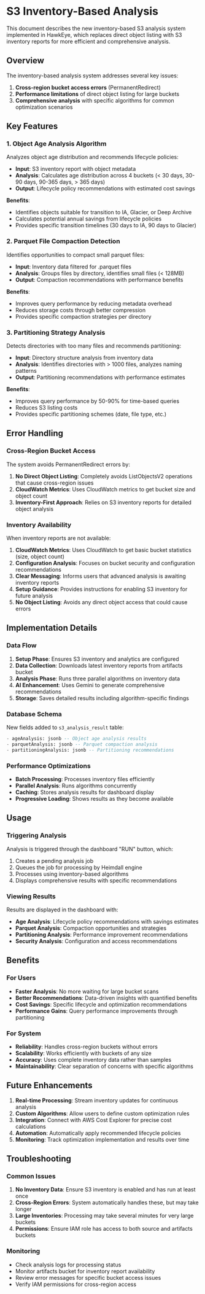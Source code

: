 # S3 Inventory-Based Analysis

This document describes the new inventory-based S3 analysis system implemented in HawkEye, which replaces direct object listing with S3 inventory reports for more efficient and comprehensive analysis.

## Overview

The inventory-based analysis system addresses several key issues:

1. **Cross-region bucket access errors** (PermanentRedirect)
2. **Performance limitations** of direct object listing for large buckets
3. **Comprehensive analysis** with specific algorithms for common optimization scenarios

## Key Features

### 1. Object Age Analysis Algorithm

Analyzes object age distribution and recommends lifecycle policies:

- **Input**: S3 inventory report with object metadata
- **Analysis**: Calculates age distribution across 4 buckets (< 30 days, 30-90 days, 90-365 days, > 365 days)
- **Output**: Lifecycle policy recommendations with estimated cost savings

**Benefits**:
- Identifies objects suitable for transition to IA, Glacier, or Deep Archive
- Calculates potential annual savings from lifecycle policies
- Provides specific transition timelines (30 days to IA, 90 days to Glacier)

### 2. Parquet File Compaction Detection

Identifies opportunities to compact small parquet files:

- **Input**: Inventory data filtered for .parquet files
- **Analysis**: Groups files by directory, identifies small files (< 128MB)
- **Output**: Compaction recommendations with performance benefits

**Benefits**:
- Improves query performance by reducing metadata overhead
- Reduces storage costs through better compression
- Provides specific compaction strategies per directory

### 3. Partitioning Strategy Analysis

Detects directories with too many files and recommends partitioning:

- **Input**: Directory structure analysis from inventory data
- **Analysis**: Identifies directories with > 1000 files, analyzes naming patterns
- **Output**: Partitioning recommendations with performance estimates

**Benefits**:
- Improves query performance by 50-90% for time-based queries
- Reduces S3 listing costs
- Provides specific partitioning schemes (date, file type, etc.)

## Error Handling

### Cross-Region Bucket Access

The system avoids PermanentRedirect errors by:

1. **No Direct Object Listing**: Completely avoids ListObjectsV2 operations that cause cross-region issues
2. **CloudWatch Metrics**: Uses CloudWatch metrics to get bucket size and object count
3. **Inventory-First Approach**: Relies on S3 inventory reports for detailed object analysis

### Inventory Availability

When inventory reports are not available:

1. **CloudWatch Metrics**: Uses CloudWatch to get basic bucket statistics (size, object count)
2. **Configuration Analysis**: Focuses on bucket security and configuration recommendations
3. **Clear Messaging**: Informs users that advanced analysis is awaiting inventory reports
4. **Setup Guidance**: Provides instructions for enabling S3 inventory for future analysis
5. **No Object Listing**: Avoids any direct object access that could cause errors

## Implementation Details

### Data Flow

1. **Setup Phase**: Ensures S3 inventory and analytics are configured
2. **Data Collection**: Downloads latest inventory reports from artifacts bucket
3. **Analysis Phase**: Runs three parallel algorithms on inventory data
4. **AI Enhancement**: Uses Gemini to generate comprehensive recommendations
5. **Storage**: Saves detailed results including algorithm-specific findings

### Database Schema

New fields added to `s3_analysis_result` table:

```sql
- ageAnalysis: jsonb -- Object age analysis results
- parquetAnalysis: jsonb -- Parquet compaction analysis
- partitioningAnalysis: jsonb -- Partitioning recommendations
```

### Performance Optimizations

- **Batch Processing**: Processes inventory files efficiently
- **Parallel Analysis**: Runs algorithms concurrently
- **Caching**: Stores analysis results for dashboard display
- **Progressive Loading**: Shows results as they become available

## Usage

### Triggering Analysis

Analysis is triggered through the dashboard "RUN" button, which:

1. Creates a pending analysis job
2. Queues the job for processing by Heimdall engine
3. Processes using inventory-based algorithms
4. Displays comprehensive results with specific recommendations

### Viewing Results

Results are displayed in the dashboard with:

- **Age Analysis**: Lifecycle policy recommendations with savings estimates
- **Parquet Analysis**: Compaction opportunities and strategies
- **Partitioning Analysis**: Performance improvement recommendations
- **Security Analysis**: Configuration and access recommendations

## Benefits

### For Users

- **Faster Analysis**: No more waiting for large bucket scans
- **Better Recommendations**: Data-driven insights with quantified benefits
- **Cost Savings**: Specific lifecycle and optimization recommendations
- **Performance Gains**: Query performance improvements through partitioning

### For System

- **Reliability**: Handles cross-region buckets without errors
- **Scalability**: Works efficiently with buckets of any size
- **Accuracy**: Uses complete inventory data rather than samples
- **Maintainability**: Clear separation of concerns with specific algorithms

## Future Enhancements

1. **Real-time Processing**: Stream inventory updates for continuous analysis
2. **Custom Algorithms**: Allow users to define custom optimization rules
3. **Integration**: Connect with AWS Cost Explorer for precise cost calculations
4. **Automation**: Automatically apply recommended lifecycle policies
5. **Monitoring**: Track optimization implementation and results over time

## Troubleshooting

### Common Issues

1. **No Inventory Data**: Ensure S3 inventory is enabled and has run at least once
2. **Cross-Region Errors**: System automatically handles these, but may take longer
3. **Large Inventories**: Processing may take several minutes for very large buckets
4. **Permissions**: Ensure IAM role has access to both source and artifacts buckets

### Monitoring

- Check analysis logs for processing status
- Monitor artifacts bucket for inventory report availability
- Review error messages for specific bucket access issues
- Verify IAM permissions for cross-region access